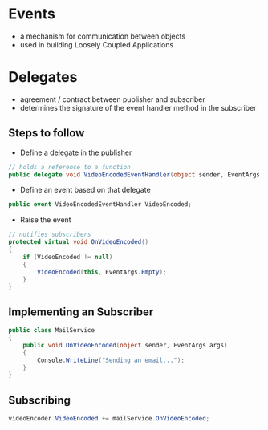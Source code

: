 # Events

- a mechanism for communication between objects
- used in building Loosely Coupled Applications

# Delegates

- agreement / contract between publisher and subscriber
- determines the signature of the event handler method in the subscriber

## Steps to follow

- Define a delegate in the publisher

```csharp
// holds a reference to a function
public delegate void VideoEncodedEventHandler(object sender, EventArgs args);
```

- Define an event based on that delegate

```csharp
public event VideoEncodedEventHandler VideoEncoded;
```

- Raise the event

```csharp
// notifies subscribers
protected virtual void OnVideoEncoded()
{
	if (VideoEncoded != null)
	{
		VideoEncoded(this, EventArgs.Empty);
	}
}
```

## Implementing an Subscriber

```csharp
public class MailService
{
	public void OnVideoEncoded(object sender, EventArgs args)
	{
		Console.WriteLine("Sending an email...");
	}
}
```

## Subscribing

```csharp
videoEncoder.VideoEncoded += mailService.OnVideoEncoded; 
```
